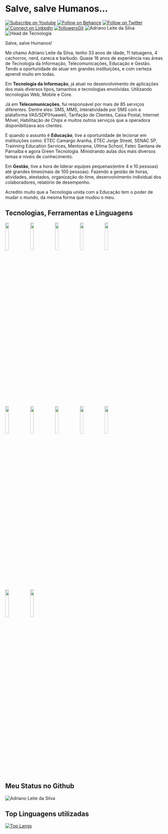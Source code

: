 # Salve, salve Humanos...

[![Subscribe on Youtube](https://img.shields.io/badge/--youtube?label=Youtube&logo=Youtube&style=social)](https://www.youtube.com/adrianoleitedasilva/) [![Follow on Behance](https://img.shields.io/badge/--behance?label=Behance&logo=Behance&style=social)](https://www.behance.net/silvaadrianleite) [![Follow on Twitter](https://img.shields.io/badge/--twitter?label=Twitter&logo=Twitter&style=social)](https://twitter.com/_adrianosilva89) [![Connect on LinkedIn](https://img.shields.io/badge/--linkedin?label=LinkedIn&logo=LinkedIn&style=social)](https://www.linkedin.com/in/adrianoleitedasilva/) [![followersGit](https://img.shields.io/github/followers/adrianoleitedasilva?style=social)](https://github.com/adrianoleitedasilva) <img src="https://komarev.com/ghpvc/?username=adrianoleitedasilva&label=Profile%20views&color=0e75b6&style=social" alt="Adriano Leite da Silva" /> ![Head de Tecnologia](https://img.shields.io/badge/Head-Tecnologia-orange)

Salve, salve Humanos!

Me chamo Adriano Leite da Silva, tenho 33 anos de idade, 11 tatuagens, 4 cachorros, nerd, careca e barbudo. Quase 16 anos de experiência nas áreas de Tecnologia da Informação, Telecomunicações, Educação e Gestão. Tendo a oportunidade de atuar em grandes instituições, e com certeza aprendi muito em todas.

Em **Tecnologia da Informação**, já atuei no desenvolvimento de aplicações dos mais diversos tipos, tamanhos e tecnologias envolvidas. Utilizando tecnologias Web, Mobile e Core.

Já em **Telecomunicações**, fui responsável por mais de 85 serviços diferentes. Dentre eles: SMS, MMS, Interatividade por SMS com a plataforma VAS/SDP(Huawei), Tarifação de Clientes, Caixa Postal, Internet Móvel, Habilitação de Chips e muitos outros serviços que a operadora disponibilizava aos clientes.

E quando o assunto é **Educação**, tive a oportunidade de lecionar em instituições como: ETEC Camargo Aranha, ETEC Jorge Street, SENAC SP, Trainning Education Services, Mentorama, Ultima School, Fatec Santana de Parnaíba e agora Green Tecnologia. Ministrando aulas dos mais diversos temas e níveis de conhecimento. 

Em **Gestão**, tive a hora de liderar equipes pequenas(entre 4 e 10 pessoas) até grandes times(mais de 100 pessoas). Fazendo a gestão de horas, atividades, atestados, organização do time, desenvolvimento individual dos colaboradores, relatório de desempenho. 

Acredito muito que a Tecnologia unida com a Educação tem o poder de mudar o mundo, da mesma forma que mudou o meu.

## Tecnologias, Ferramentas e Linguagens

<code><img width="15%" src="https://www.vectorlogo.zone/logos/visualstudio_code/visualstudio_code-ar21.svg"></code>  <code><img width="15%" src="https://www.vectorlogo.zone/logos/git-scm/git-scm-ar21.svg"></code> <code><img width="15%" src="https://www.vectorlogo.zone/logos/github/github-ar21.svg"></code> <code><img width="15%" src="https://www.vectorlogo.zone/logos/java/java-ar21.svg"></code> <code><img width="15%" src="https://www.vectorlogo.zone/logos/javascript/javascript-ar21.svg"></code>
<br />
<code><img width="15%" src="https://www.vectorlogo.zone/logos/python/python-ar21.svg"></code> <code><img width="15%" src="https://www.vectorlogo.zone/logos/android/android-ar21.svg"></code>  <code><img width="15%" src="https://www.vectorlogo.zone/logos/jupyter/jupyter-ar21.svg"></code> <code><img width="15%" src="https://www.vectorlogo.zone/logos/getbootstrap/getbootstrap-ar21.svg"></code> <code><img width="15%" src="https://www.vectorlogo.zone/logos/w3_html5/w3_html5-ar21.svg"></code> 
<br />
  <code><img width="15%" src="https://www.vectorlogo.zone/logos/commonmark/commonmark-ar21.svg"></code>  <code><img width="15%" src="https://www.vectorlogo.zone/logos/microsoft/microsoft-ar21.svg"></code> 
<br /> 


## Meu Status no Github

<img align="center" src="https://github-readme-stats.vercel.app/api?username=adrianoleitedasilva&show_icons=true&locale=en" alt="Adriano Leite da Silva" />

## Top Linguagens utilizadas
[![Top Langs](https://github-readme-stats.vercel.app/api/top-langs/?username=adrianoleitedasilva&layout=compact)](https://github.com/adrianoleitedasilva)

